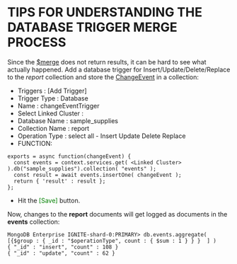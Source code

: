 # TIPS FOR UNDERSTANDING THE DATABASE TRIGGER MERGE PROCESS

Since the [$merge](https://docs.mongodb.com/manual/reference/operator/aggregation/merge/) does not return results, it can be hard to see what actually happened. Add a database trigger for Insert/Update/Delete/Replace to the _report_ collection and store the [ChangeEvent](https://docs.mongodb.com/manual/reference/change-events/) in a collection:
* Triggers : [Add Trigger]
* Trigger Type : Database
* Name : changeEventTrigger
* Select Linked Cluster : <Your Cluster Name>
* Database Name : sample_supplies
* Collection Name : report
* Operation Type : select all - Insert Update Delete Replace
* FUNCTION:
```
exports = async function(changeEvent) {
  const events = context.services.get( <Linked Cluster> ).db("sample_supplies").collection( "events" );
  const result = await events.insertOne( changeEvent );
  return { 'result' : result };
};
```
* Hit the <font style="color:green" >[Save]</font> button.  

Now, changes to the __report__ documents will get logged as documents in the __events__ collection:
```
MongoDB Enterprise IGNITE-shard-0:PRIMARY> db.events.aggregate( [{$group : { _id : "$operationType", count : { $sum : 1 } } }  ] )
{ "_id" : "insert", "count" : 108 }
{ "_id" : "update", "count" : 62 }
```
